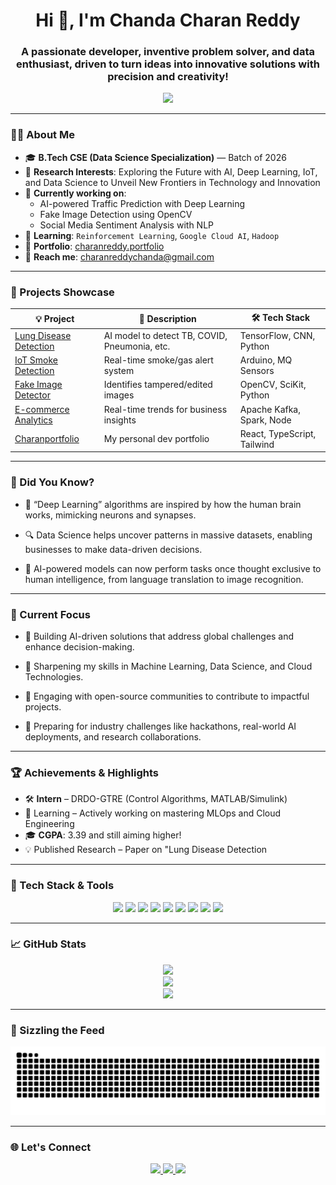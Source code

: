 <h1 align="center">Hi 👋, I'm Chanda Charan Reddy</h1>
<h3 align="center">A passionate developer, inventive problem solver, and data enthusiast, driven to turn ideas into innovative solutions with precision and creativity!</h3>

<p align="center">
  <img src="https://readme-typing-svg.herokuapp.com?lines=Machine+Learning+Explorer;Creative+Thinker+%7C+Problem+Solver;Data+Driven+Developer;Let’s+build+something+awesome!&center=true&width=500&height=50">
</p>

---

### 👨‍💻 About Me

- 🎓 **B.Tech CSE (Data Science Specialization)** — Batch of 2026  
- 🔬 **Research Interests**: Exploring the Future with AI, Deep Learning, IoT, and Data Science to Unveil New Frontiers in Technology and Innovation
- 🧠 **Currently working on**:  
  - AI-powered Traffic Prediction with Deep Learning  
  - Fake Image Detection using OpenCV  
  - Social Media Sentiment Analysis with NLP
- 🌱 **Learning**: `Reinforcement Learning`, `Google Cloud AI`, `Hadoop`  
- 💼 **Portfolio**: [charanreddy.portfolio](https://charan-reddy.vercel.app)  
- 📧 **Reach me**: charanreddychanda@gmail.com

---

### 🚀 Projects Showcase

| 💡 Project | 🚀 Description | 🛠️ Tech Stack |
|-----------|----------------|---------------|
| [Lung Disease Detection](https://github.com/charan0403/lung-disease-detector) | AI model to detect TB, COVID, Pneumonia, etc. | TensorFlow, CNN, Python |
| [IoT Smoke Detection](https://github.com/charan0403/smoke-gas-detector-iot) | Real-time smoke/gas alert system | Arduino, MQ Sensors |
| [Fake Image Detector](https://github.com/charan0403/fake-image-detector) | Identifies tampered/edited images | OpenCV, SciKit, Python |
| [E-commerce Analytics](https://github.com/charan0403/ecom-analytics) | Real-time trends for business insights | Apache Kafka, Spark, Node |
| [Charanportfolio](https://charanreddy-27/charan-portfolio) | My personal dev portfolio | React, TypeScript, Tailwind |

---

### 🧠 Did You Know?

- 🧠 “Deep Learning” algorithms are inspired by how the human brain works, mimicking neurons and synapses.

- 🔍 Data Science helps uncover patterns in massive datasets, enabling businesses to make data-driven decisions.

- 🤖 AI-powered models can now perform tasks once thought exclusive to human intelligence, from language translation to image recognition.

---

### 🎯 Current Focus

- 📌 Building AI-driven solutions that address global challenges and enhance decision-making.

- 📌 Sharpening my skills in Machine Learning, Data Science, and Cloud Technologies.

- 📌 Engaging with open-source communities to contribute to impactful projects.

- 📌 Preparing for industry challenges like hackathons, real-world AI deployments, and research collaborations.

---

### 🏆 Achievements & Highlights

- 🛠️ **Intern** – DRDO-GTRE (Control Algorithms, MATLAB/Simulink)  
- 🌱 Learning – Actively working on mastering MLOps and Cloud Engineering
- 🎓 **CGPA**: 3.39 and still aiming higher!  
- 💡 Published Research – Paper on "Lung Disease Detection

---

### 🧰 Tech Stack & Tools

<p align="center"> 
  <img src="https://img.shields.io/badge/Python-3776AB?style=for-the-badge&logo=python&logoColor=white"/>
  <img src="https://img.shields.io/badge/Java-007396?style=for-the-badge&logo=java&logoColor=white"/>
  <img src="https://img.shields.io/badge/TypeScript-3178c6?style=for-the-badge&logo=typescript&logoColor=white"/>
  <img src="https://img.shields.io/badge/React-61DAFB?style=for-the-badge&logo=react&logoColor=black"/>
  <img src="https://img.shields.io/badge/Node.js-339933?style=for-the-badge&logo=nodedotjs&logoColor=white"/>
  <img src="https://img.shields.io/badge/Power_BI-F2C811?style=for-the-badge&logo=powerbi&logoColor=black"/>
  <img src="https://img.shields.io/badge/Pandas-150458?style=for-the-badge&logo=pandas&logoColor=white"/>
  <img src="https://img.shields.io/badge/MySQL-4479A1?style=for-the-badge&logo=mysql&logoColor=white"/>
  <img src="https://img.shields.io/badge/Figma-F24E1E?style=for-the-badge&logo=figma&logoColor=white"/>
</p>

---

### 📈 GitHub Stats

<p align="center"> 
  <img src="https://github-readme-stats.vercel.app/api?username=charanreddy-27&show_icons=true&theme=tokyonight" />  
  <br /> 
  <img src="https://github-readme-streak-stats.herokuapp.com?user=charanreddy-27&theme=tokyonight" />  
  <br /> 
  <img src="https://github-readme-stats.vercel.app/api/top-langs/?username=charanreddy-27&layout=compact&theme=tokyonight" /> 
</p>

---

### 🐍 Sizzling the Feed

<p align="center"> 
  <img src="https://raw.githubusercontent.com/charanreddy-27/charanreddy-27/output/snake.svg" alt="Snake animation"/> 
</p>

---

### 🌐 Let's Connect

<p align="center"> 
  <a href="https://linkedin.com/in/chandacharanreddy" target="_blank">
    <img src="https://img.shields.io/badge/LinkedIn-0A66C2?style=for-the-badge&logo=linkedin&logoColor=white"/>
  </a> 
  <a href="mailto:charanreddychanda@gmail.com">
    <img src="https://img.shields.io/badge/Gmail-D14836?style=for-the-badge&logo=gmail&logoColor=white"/>
  </a> 
  <a href="https://charan-reddy.vercel.app">
    <img src="https://img.shields.io/badge/Portfolio-000000?style=for-the-badge&logo=vercel&logoColor=white"/>
  </a> 
</p>
